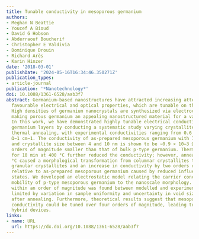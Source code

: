 ```yaml
---
title: Tunable conductivity in mesoporous germanium
authors:
- Meghan N Beattie
- Youcef A Bioud
- David G Hobson
- Abderraouf Boucherif
- Christopher E Valdivia
- Dominique Drouin
- Richard Arès
- Karin Hinzer
date: '2018-03-01'
publishDate: '2024-05-16T16:34:46.350271Z'
publication_types:
- article-journal
publication: '*Nanotechnology*'
doi: 10.1088/1361-6528/aab3f7
abstract: Germanium-based nanostructures have attracted increasing attention due to
  favourable electrical and optical properties, which are tunable on the nanoscale.
  High densities of germanium nanocrystals are synthesized via electrochemical etching,
  making porous germanium an appealing nanostructured material for a variety of applications.
  In this work, we have demonstrated highly tunable electrical conductivity in mesoporous
  germanium layers by conducting a systematic study varying crystallite size using
  thermal annealing, with experimental conductivities ranging from 0.6 to 33 (×10−3)
  Ω−1 cm−1. The conductivity of as-prepared mesoporous germanium with 70% porosity
  and crystallite size between 4 and 10 nm is shown to be ∼0.9 × 10−3 Ω−1 cm−1, 5
  orders of magnitude smaller than that of bulk p-type germanium. Thermal annealing
  for 10 min at 400 °C further reduced the conductivity; however, annealing at 450
  °C caused a morphological transformation from columnar crystallites to interconnecting
  granular crystallites and an increase in conductivity by two orders of magnitude
  relative to as-prepared mesoporous germanium caused by reduced influence of surface
  states. We developed an electrostatic model relating the carrier concentration and
  mobility of p-type mesoporous germanium to the nanoscale morphology. Correlation
  within an order of magnitude was found between modelled and experimental conductivities,
  limited by variation in sample uniformity and uncertainty in void size and fraction
  after annealing. Furthermore, theoretical results suggest that mesoporous germanium
  conductivity could be tuned over four orders of magnitude, leading to optimized
  hybrid devices.
links:
- name: URL
  url: https://dx.doi.org/10.1088/1361-6528/aab3f7
---
```

